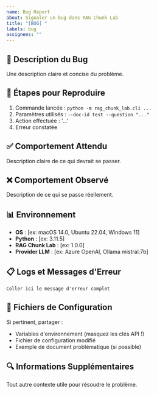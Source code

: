 ```yaml
---
name: Bug Report
about: Signaler un bug dans RAG Chunk Lab
title: "[BUG] "
labels: bug
assignees: ""
---
```


## 🐛 Description du Bug
Une description claire et concise du problème.

## 🔄 Étapes pour Reproduire
1. Commande lancée : `python -m rag_chunk_lab.cli ...`
2. Paramètres utilisés : `--doc-id test --question "..."`
3. Action effectuée : '...'
4. Erreur constatée

## ✅ Comportement Attendu
Description claire de ce qui devrait se passer.

## ❌ Comportement Observé
Description de ce qui se passe réellement.

## 📊 Environnement
- **OS** : [ex: macOS 14.0, Ubuntu 22.04, Windows 11]
- **Python** : [ex: 3.11.5]
- **RAG Chunk Lab** : [ex: 1.0.0]
- **Provider LLM** : [ex: Azure OpenAI, Ollama mistral:7b]

## 📋 Logs et Messages d'Erreur
```
Coller ici le message d'erreur complet
```

## 📁 Fichiers de Configuration
Si pertinent, partager :
- Variables d'environnement (masquez les clés API !)
- Fichier de configuration modifié
- Exemple de document problématique (si possible)

## 🔍 Informations Supplémentaires
Tout autre contexte utile pour résoudre le problème.
